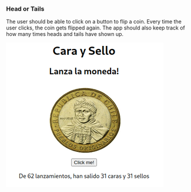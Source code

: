 ### Head or Tails
The user should be able to click on a button to flip a coin. Every time the user clicks, the coin gets flipped again. The app should also keep track of how many times heads and tails have shown up.

![Fruits](src/images/image.png "The console")